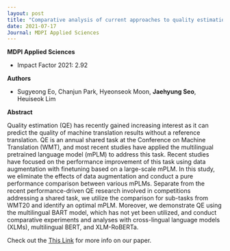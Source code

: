```yaml
---
layout: post
title: "Comparative analysis of current approaches to quality estimation for neural machine translation (Applied Sciences 2021)"
date: 2021-07-17
Journal: MDPI Applied Sciences
---
```

**MDPI Applied Sciences** 

- Impact Factor 2021: 2.92

**Authors**

- Sugyeong Eo, Chanjun Park, Hyeonseok Moon, **Jaehyung Seo**, Heuiseok Lim

**Abstract**

Quality estimation (QE) has recently gained increasing interest as it can predict the quality of machine translation results without a reference translation. QE is an annual shared task at the Conference on Machine Translation (WMT), and most recent studies have applied the multilingual pretrained language model (mPLM) to address this task. Recent studies have focused on the performance improvement of this task using data augmentation with finetuning based on a large-scale mPLM. In this study, we eliminate the effects of data augmentation and conduct a pure performance comparison between various mPLMs. Separate from the recent performance-driven QE research involved in competitions addressing a shared task, we utilize the comparison for sub-tasks from WMT20 and identify an optimal mPLM. Moreover, we demonstrate QE using the multilingual BART model, which has not yet been utilized, and conduct comparative experiments and analyses with cross-lingual language models (XLMs), multilingual BERT, and XLM-RoBERTa.

Check out the [This Link][DOI] for more info on our paper. 

[DOI]: https://doi.org/10.3390/app11146584
[jekyll-gh]: https://github.com/jekyll/jekyll
